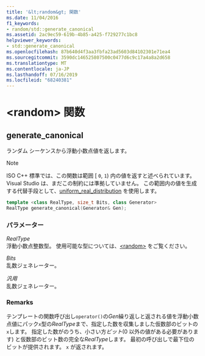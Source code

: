 ```yaml
---
title: '&lt;random&gt; 関数'
ms.date: 11/04/2016
f1_keywords:
- random/std::generate_canonical
ms.assetid: 2ac9ec59-619b-4b85-a425-f729277c1bc8
helpviewer_keywords:
- std::generate_canonical
ms.openlocfilehash: 87b640d4f3aa3fbfa23ad5603d84102301e71ea4
ms.sourcegitcommit: 3590dc146525807500c0477d6c9c17a4a8a2d658
ms.translationtype: MT
ms.contentlocale: ja-JP
ms.lasthandoff: 07/16/2019
ms.locfileid: "68240381"
---
```

# <a name="ltrandomgt-functions"></a>&lt;random&gt; 関数

## <a name="generate_canonical"></a> generate_canonical

ランダム シーケンスから浮動小数点値を返します。

> [!NOTE]
> ISO C++ 標準では、この関数は範囲 [ `0`, `1`) 内の値を返すと述べられています。 Visual Studio は、まだこの制約には準拠していません。 この範囲内の値を生成する代替手段として、[uniform_real_distribution](../standard-library/uniform-real-distribution-class.md) を使用します。

```cpp
template <class RealType, size_t Bits, class Generator>
RealType generate_canonical(Generator& Gen);
```

### <a name="parameters"></a>パラメーター

*RealType*\
浮動小数点整数型。 使用可能な型については、[\<random>](../standard-library/random.md) をご覧ください。

*Bits*\
乱数ジェネレーター。

*汎用*\
乱数ジェネレーター。

### <a name="remarks"></a>Remarks

テンプレートの関数呼び出し`operator()`の*Gen*繰り返しと返される値を浮動小数点値にパック`x`型の*RealType*まで、指定した数を収集しました仮数部のビットの`x`します。 指定した数がのうち、小さい方*ビット*(0 以外の値がある必要があります) と仮数部のビット数の完全な*RealType*します。 最初の呼び出しで最下位のビットが提供されます。 `x` が返されます。
